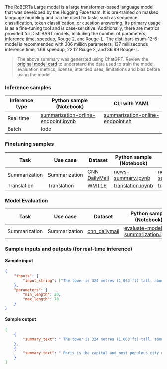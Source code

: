 The RoBERTa Large model is a large transformer-based language model that was developed by the Hugging Face team. It is pre-trained on masked language modeling and can be used for tasks such as sequence classification, token classification, or question answering. Its primary usage is as a fine-tuning tool and is case-sensitive. Additionally, there are metrics provided for DistilBART models, including the number of parameters, inference time, speedup, Rouge 2, and Rouge-L. The distilbart-xsum-12-6 model is recommended with 306 million parameters, 137 milliseconds inference time, 1.68 speedup, 22.12 Rouge 2, and 36.99 Rouge-L.


> The above summary was generated using ChatGPT. Review the [original model card](https://huggingface.co/sshleifer/distilbart-cnn-12-6) to understand the data used to train the model, evaluation metrics, license, intended uses, limitations and bias before using the model.

### Inference samples

Inference type|Python sample (Notebook)|CLI with YAML
|--|--|--|
Real time|[summarization-online-endpoint.ipynb](https://aka.ms/azureml-infer-online-sdk-summarization)|[summarization-online-endpoint.sh](https://aka.ms/azureml-infer-online-cli-summarization)
Batch | todo


### Finetuning samples

Task|Use case|Dataset|Python sample (Notebook)|CLI with YAML
|---|--|--|--|--|
Summarization|Summarization|[CNN DailyMail](https://huggingface.co/datasets/cnn_dailymail)|[news-summary.ipynb](https://aka.ms/azureml-ft-sdk-news-summary)|[news-summary.sh](https://aka.ms/azureml-ft-cli-news-summary)
Translation|Translation|[WMT16](https://huggingface.co/datasets/cnn_dailymail)|[translation.ipynb](https://aka.ms/azureml-ft-sdk-translation)|[translation.sh](https://aka.ms/azureml-ft-cli-translation)


### Model Evaluation

|Task|Use case|Dataset|Python sample (Notebook)|
|---|--|--|--|
|Summarization|Summarization|[cnn_dailymail](https://huggingface.co/datasets/cnn_dailymail)|[evaluate-model-summarization.ipynb](https://aka.ms/azureml-eval-sdk-summarization)|


### Sample inputs and outputs (for real-time inference)

#### Sample input
```json
{
    "inputs": {
        "input_string": ["The tower is 324 metres (1,063 ft) tall, about the same height as an 81-storey building, and the tallest structure in Paris. Its base is square, measuring 125 metres (410 ft) on each side. During its construction, the Eiffel Tower surpassed the Washington Monument to become the tallest man-made structure in the world, a title it held for 41 years until the Chrysler Building in New York City was finished in 1930. It was the first structure to reach a height of 300 metres. Due to the addition of a broadcasting aerial at the top of the tower in 1957, it is now taller than the Chrysler Building by 5.2 metres (17 ft). Excluding transmitters, the Eiffel Tower is the second tallest free-standing structure in France after the Millau Viaduct.", "Paris is the capital and most populous city of France, with an estimated population of 2,175,601 residents as of 2018, in an area of more than 105 square kilometres (41 square miles). The City of Paris is the centre and seat of government of the region and province of Île-de-France, or Paris Region, which has an estimated population of 12,174,880, or about 18 percent of the population of France as of 2017."]
    },
    "parameters": {
        "min_length": 20,
        "max_length": 70
    }
}
```

#### Sample output
```json
[
    {
        "summary_text": " The tower is 324 metres (1,063 ft) tall, about the same height as an 81-storey building . It was the first structure to reach a height of 300 metres . Excluding transmitters, the Eiffel Tower is the second tallest free-standing structure in France after the Millau Viaduct ."
    },
    {
        "summary_text": " Paris is the capital and most populous city of France, with an estimated population of 2,175,601 residents as of 2018 . City of Paris is centre and seat of government of the region and province of Île-de-France, or Paris Region, which has an estimated 12,174,880, or about 18 percent"
    }
]
```
